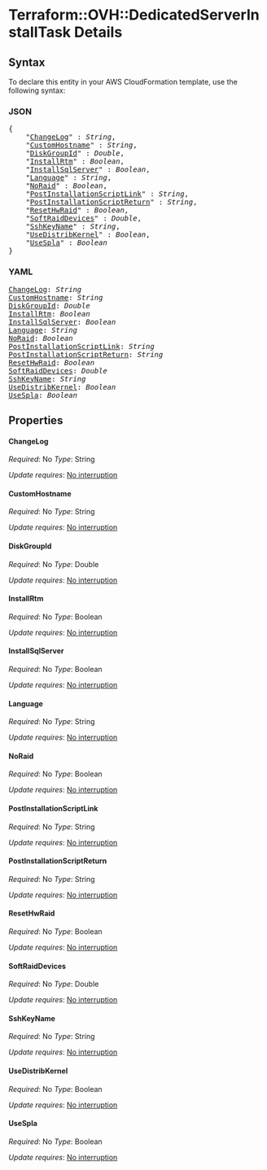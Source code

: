 # Terraform::OVH::DedicatedServerInstallTask Details

## Syntax

To declare this entity in your AWS CloudFormation template, use the following syntax:

### JSON

<pre>
{
    "<a href="#changelog" title="ChangeLog">ChangeLog</a>" : <i>String</i>,
    "<a href="#customhostname" title="CustomHostname">CustomHostname</a>" : <i>String</i>,
    "<a href="#diskgroupid" title="DiskGroupId">DiskGroupId</a>" : <i>Double</i>,
    "<a href="#installrtm" title="InstallRtm">InstallRtm</a>" : <i>Boolean</i>,
    "<a href="#installsqlserver" title="InstallSqlServer">InstallSqlServer</a>" : <i>Boolean</i>,
    "<a href="#language" title="Language">Language</a>" : <i>String</i>,
    "<a href="#noraid" title="NoRaid">NoRaid</a>" : <i>Boolean</i>,
    "<a href="#postinstallationscriptlink" title="PostInstallationScriptLink">PostInstallationScriptLink</a>" : <i>String</i>,
    "<a href="#postinstallationscriptreturn" title="PostInstallationScriptReturn">PostInstallationScriptReturn</a>" : <i>String</i>,
    "<a href="#resethwraid" title="ResetHwRaid">ResetHwRaid</a>" : <i>Boolean</i>,
    "<a href="#softraiddevices" title="SoftRaidDevices">SoftRaidDevices</a>" : <i>Double</i>,
    "<a href="#sshkeyname" title="SshKeyName">SshKeyName</a>" : <i>String</i>,
    "<a href="#usedistribkernel" title="UseDistribKernel">UseDistribKernel</a>" : <i>Boolean</i>,
    "<a href="#usespla" title="UseSpla">UseSpla</a>" : <i>Boolean</i>
}
</pre>

### YAML

<pre>
<a href="#changelog" title="ChangeLog">ChangeLog</a>: <i>String</i>
<a href="#customhostname" title="CustomHostname">CustomHostname</a>: <i>String</i>
<a href="#diskgroupid" title="DiskGroupId">DiskGroupId</a>: <i>Double</i>
<a href="#installrtm" title="InstallRtm">InstallRtm</a>: <i>Boolean</i>
<a href="#installsqlserver" title="InstallSqlServer">InstallSqlServer</a>: <i>Boolean</i>
<a href="#language" title="Language">Language</a>: <i>String</i>
<a href="#noraid" title="NoRaid">NoRaid</a>: <i>Boolean</i>
<a href="#postinstallationscriptlink" title="PostInstallationScriptLink">PostInstallationScriptLink</a>: <i>String</i>
<a href="#postinstallationscriptreturn" title="PostInstallationScriptReturn">PostInstallationScriptReturn</a>: <i>String</i>
<a href="#resethwraid" title="ResetHwRaid">ResetHwRaid</a>: <i>Boolean</i>
<a href="#softraiddevices" title="SoftRaidDevices">SoftRaidDevices</a>: <i>Double</i>
<a href="#sshkeyname" title="SshKeyName">SshKeyName</a>: <i>String</i>
<a href="#usedistribkernel" title="UseDistribKernel">UseDistribKernel</a>: <i>Boolean</i>
<a href="#usespla" title="UseSpla">UseSpla</a>: <i>Boolean</i>
</pre>

## Properties

#### ChangeLog

_Required_: No
_Type_: String

_Update requires_: [No interruption](https://docs.aws.amazon.com/AWSCloudFormation/latest/UserGuide/using-cfn-updating-stacks-update-behaviors.html#update-no-interrupt)

#### CustomHostname

_Required_: No
_Type_: String

_Update requires_: [No interruption](https://docs.aws.amazon.com/AWSCloudFormation/latest/UserGuide/using-cfn-updating-stacks-update-behaviors.html#update-no-interrupt)

#### DiskGroupId

_Required_: No
_Type_: Double

_Update requires_: [No interruption](https://docs.aws.amazon.com/AWSCloudFormation/latest/UserGuide/using-cfn-updating-stacks-update-behaviors.html#update-no-interrupt)

#### InstallRtm

_Required_: No
_Type_: Boolean

_Update requires_: [No interruption](https://docs.aws.amazon.com/AWSCloudFormation/latest/UserGuide/using-cfn-updating-stacks-update-behaviors.html#update-no-interrupt)

#### InstallSqlServer

_Required_: No
_Type_: Boolean

_Update requires_: [No interruption](https://docs.aws.amazon.com/AWSCloudFormation/latest/UserGuide/using-cfn-updating-stacks-update-behaviors.html#update-no-interrupt)

#### Language

_Required_: No
_Type_: String

_Update requires_: [No interruption](https://docs.aws.amazon.com/AWSCloudFormation/latest/UserGuide/using-cfn-updating-stacks-update-behaviors.html#update-no-interrupt)

#### NoRaid

_Required_: No
_Type_: Boolean

_Update requires_: [No interruption](https://docs.aws.amazon.com/AWSCloudFormation/latest/UserGuide/using-cfn-updating-stacks-update-behaviors.html#update-no-interrupt)

#### PostInstallationScriptLink

_Required_: No
_Type_: String

_Update requires_: [No interruption](https://docs.aws.amazon.com/AWSCloudFormation/latest/UserGuide/using-cfn-updating-stacks-update-behaviors.html#update-no-interrupt)

#### PostInstallationScriptReturn

_Required_: No
_Type_: String

_Update requires_: [No interruption](https://docs.aws.amazon.com/AWSCloudFormation/latest/UserGuide/using-cfn-updating-stacks-update-behaviors.html#update-no-interrupt)

#### ResetHwRaid

_Required_: No
_Type_: Boolean

_Update requires_: [No interruption](https://docs.aws.amazon.com/AWSCloudFormation/latest/UserGuide/using-cfn-updating-stacks-update-behaviors.html#update-no-interrupt)

#### SoftRaidDevices

_Required_: No
_Type_: Double

_Update requires_: [No interruption](https://docs.aws.amazon.com/AWSCloudFormation/latest/UserGuide/using-cfn-updating-stacks-update-behaviors.html#update-no-interrupt)

#### SshKeyName

_Required_: No
_Type_: String

_Update requires_: [No interruption](https://docs.aws.amazon.com/AWSCloudFormation/latest/UserGuide/using-cfn-updating-stacks-update-behaviors.html#update-no-interrupt)

#### UseDistribKernel

_Required_: No
_Type_: Boolean

_Update requires_: [No interruption](https://docs.aws.amazon.com/AWSCloudFormation/latest/UserGuide/using-cfn-updating-stacks-update-behaviors.html#update-no-interrupt)

#### UseSpla

_Required_: No
_Type_: Boolean

_Update requires_: [No interruption](https://docs.aws.amazon.com/AWSCloudFormation/latest/UserGuide/using-cfn-updating-stacks-update-behaviors.html#update-no-interrupt)

